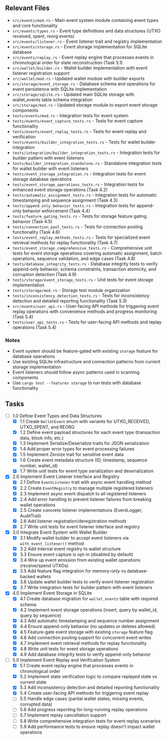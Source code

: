 ## Relevant Files

- `src/events/mod.rs` - Main event system module containing event types and core functionality
- `src/events/types.rs` - Event type definitions and data structures (UTXO received, spent, reorg events)
- `src/events/listener.rs` - Event listener trait and registry implementation
- `src/events/storage.rs` - Event storage implementation for SQLite database
- `src/events/replay.rs` - Event replay engine that processes events in chronological order for state reconstruction (Task 5.1)
- `src/wallet/builder.rs` - Wallet builder implementation with event listener registration support
- `src/wallet/mod.rs` - Updated wallet module with builder exports
- `src/storage/event_storage.rs` - Database schema and operations for event persistence with SQLite implementation
- `src/storage/sqlite.rs` - Updated main SQLite storage with wallet_events table schema integration
- `src/storage/mod.rs` - Updated storage module to export event storage components
- `tests/events/mod.rs` - Integration tests for event system
- `tests/events/event_capture_tests.rs` - Tests for event capture functionality
- `tests/events/event_replay_tests.rs` - Tests for event replay and verification
- `tests/events/builder_integration_tests.rs` - Tests for wallet builder integration
- `tests/integration/builder_integration_tests.rs` - Integration tests for builder pattern with event listeners
- `tests/builder_integration_standalone.rs` - Standalone integration tests for wallet builder with event listeners
- `tests/event_storage_integration.rs` - Integration tests for event storage database operations
- `tests/event_storage_operations_tests.rs` - Integration tests for enhanced event storage operations (Task 4.2)
- `tests/automatic_assignment_tests.rs` - Integration tests for automatic timestamping and sequence assignment (Task 4.3)
- `tests/append_only_behavior_tests.rs` - Integration tests for append-only behavior enforcement (Task 4.4)
- `tests/feature_gating_tests.rs` - Tests for storage feature gating behavior (Task 4.5)
- `tests/connection_pool_tests.rs` - Tests for connection pooling functionality (Task 4.6)
- `tests/event_replay_methods_tests.rs` - Tests for specialized event retrieval methods for replay functionality (Task 4.7)
- `tests/event_storage_comprehensive_tests.rs` - Comprehensive unit tests for event storage operations covering automatic assignment, batch operations, sequence validation, and edge cases (Task 4.8)
- `tests/database_integrity_tests.rs` - Database integrity tests to verify append-only behavior, schema constraints, transaction atomicity, and corruption detection (Task 4.9)
- `tests/storage/event_storage_tests.rs` - Unit tests for event storage implementation
- `tests/storage/mod.rs` - Storage test module organization
- `tests/inconsistency_detection_tests.rs` - Tests for inconsistency detection and detailed reporting functionality (Task 5.3)
- `src/events/user_api.rs` - User-facing API methods for triggering event replay operations with convenience methods and progress monitoring (Task 5.4)
- `tests/user_api_tests.rs` - Tests for user-facing API methods and replay operations (Task 5.4)

### Notes

- Event system should be feature-gated with existing `storage` feature for database operations
- Use existing SQLite infrastructure and connection patterns from current storage implementation
- Event listeners should follow async patterns used in scanning components
- Use `cargo test --features storage` to run tests with database functionality

## Tasks

- [ ] 1.0 Define Event Types and Data Structures
  - [x] 1.1 Create `WalletEvent` enum with variants for UTXO_RECEIVED, UTXO_SPENT, and REORG
  - [x] 1.2 Define event payload structures for each event type (transaction data, block info, etc.)
  - [x] 1.3 Implement Serialize/Deserialize traits for JSON serialization
  - [x] 1.4 Add proper error types for event processing failures
  - [x] 1.5 Implement Zeroize trait for sensitive event data
  - [x] 1.6 Create event metadata structure (ID, timestamp, sequence number, wallet_id)
  - [x] 1.7 Write unit tests for event type serialization and deserialization

- [x] 2.0 Implement Event Listener Interface and Registry
  - [x] 2.1 Define `EventListener` trait with async event handling method
  - [x] 2.2 Create `EventRegistry` to manage multiple registered listeners
  - [x] 2.3 Implement async event dispatch to all registered listeners
  - [x] 2.4 Add error handling to prevent listener failures from breaking wallet operations
  - [x] 2.5 Create concrete listener implementations (EventLogger, AuditTrail)
  - [x] 2.6 Add listener registration/deregistration methods
  - [x] 2.7 Write unit tests for event listener interface and registry

- [x] 3.0 Integrate Event System with Wallet Builder
  - [x] 3.1 Modify wallet builder to accept event listeners via `with_event_listener()` method
  - [x] 3.2 Add internal event registry to wallet structure
  - [x] 3.3 Ensure event capture is opt-in (disabled by default)
  - [x] 3.4 Wire up event emission from existing wallet operations (receive/spend UTXOs)
  - [x] 3.5 Add feature flag integration for memory-only vs database-backed wallets
  - [x] 3.6 Update wallet builder tests to verify event listener registration
  - [x] 3.7 Write integration tests for builder pattern with event listeners

- [x] 4.0 Implement Event Storage in SQLite
  - [x] 4.1 Create database migration for `wallet_events` table with required schema
  - [x] 4.2 Implement event storage operations (insert, query by wallet_id, query by sequence)
  - [x] 4.3 Add automatic timestamping and sequence number assignment
  - [x] 4.4 Ensure append-only behavior (no updates or deletes allowed)
  - [x] 4.5 Feature-gate event storage with existing `storage` feature flag
  - [x] 4.6 Add connection pooling support for concurrent event writes
  - [x] 4.7 Implement event retrieval methods for replay functionality
  - [x] 4.8 Write unit tests for event storage operations
  - [x] 4.9 Add database integrity tests to verify append-only behavior

- [ ] 5.0 Implement Event Replay and Verification System
  - [x] 5.1 Create event replay engine that processes events in chronological order
  - [x] 5.2 Implement state verification logic to compare replayed state vs current state
  - [x] 5.3 Add inconsistency detection and detailed reporting functionality
  - [x] 5.4 Create user-facing API methods for triggering event replay
  - [ ] 5.5 Handle edge cases (partial wallet states, missing events, corrupted data)
  - [ ] 5.6 Add progress reporting for long-running replay operations
  - [ ] 5.7 Implement replay cancellation support
  - [ ] 5.8 Write comprehensive integration tests for event replay scenarios
  - [ ] 5.9 Add performance tests to ensure replay doesn't impact wallet operations
